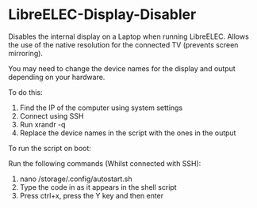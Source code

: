 # LibreELEC-Display-Disabler

Disables the internal display on a Laptop when running LibreELEC. Allows the use of the native resolution for the connected TV (prevents screen mirroring).

You may need to change the device names for the display and output depending on your hardware.

To do this: 

1. Find the IP of the computer using system settings
2. Connect using SSH
3. Run xrandr -q
4. Replace the device names in the script with the ones in the output

To run the script on boot:

Run the following commands (Whilst connected with SSH): 

1. nano /storage/.config/autostart.sh
2. Type the code in as it appears in the shell script
3. Press ctrl+x, press the Y key and then enter
